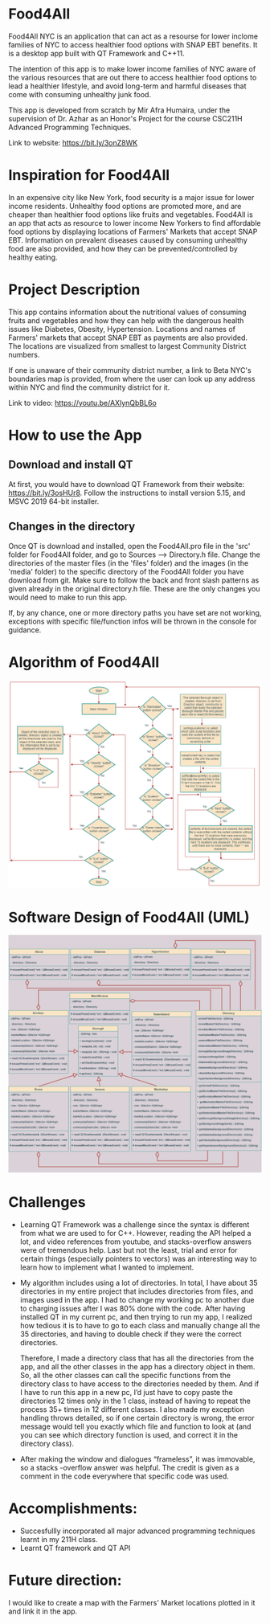 # Food4All

Food4All NYC is an application that can act as a resourse for lower inclome families of NYC to access healthier food options with SNAP EBT benefits. It is a desktop app built with QT Framework and C++11.

The intention of this app is to make lower income families of NYC aware of the various resources that are out there to access healthier food options to lead a healthier lifestyle, and avoid long-term and harmful diseases that come with consuming unhealthy junk food.

This app is developed from scratch by Mir Afra Humaira, under the supervision of Dr. Azhar as an Honor's Project for the course CSC211H Advanced Programming Techniques. 

Link to website: https://bit.ly/3onZ8WK


# Inspiration for Food4All
In an expensive city like New York, food security is a major issue for lower income residents. Unhealthy food options are promoted more, and are cheaper than healthier food options like fruits and vegetables. Food4All is an app that acts as resource to lower income New Yorkers to find affordable food options by displaying locations of Farmers' Markets that accept SNAP EBT. Information on prevalent diseases caused by consuming unhealthy food are also provided, and how they can be prevented/controlled by healthy eating.

# Project Description

This app contains information about the nutritional values of consuming fruits and vegetables and how they can help with the dangerous health issues like Diabetes, Obesity, Hypertension. Locations and names of Farmers' markets that accept SNAP EBT as payments are also provided. The locations are visualized from smallest to largest Community District numbers.

If one is unaware of their community district number, a link to Beta NYC's boundaries map is provided, from where the user can look up any address within NYC and find the community district for it.

Link to video: https://youtu.be/AXlynQbBL6o

# How to use the App

## Download and install QT

At first, you would have to download QT Framework from their website: https://bit.ly/3osHUr8. Follow the instructions to install version 5.15, and MSVC 2019 64-bit installer.

## Changes in the directory

Once QT is download and installed, open the Food4All.pro file in the 'src' folder for Food4All folder, and go to Sources --> Directory.h file. 
Change the directories of the master files (in the 'files' folder) and the images (in the 'media' folder) to the specific directory of the Food4All folder you have download from git. 
Make sure to follow the back and front slash patterns as given already in the original directory.h file.
These are the only changes you would need to make to run this app. 

If, by any chance, one or more directory paths you have set are not working, exceptions with specific file/function infos will be thrown in the console for guidance.

# Algorithm of Food4All

![alt text](media/flowchart2.png)

# Software Design of Food4All (UML)

![alt text](media/UML.png)

# Challenges

* Learning QT Framework was a challenge since the syntax is different from what we are used to for C++. However, reading the API helped a lot, and video references from youtube, and stacks-overflow answers were of tremendous help. Last but not the least, trial and error for certain things (especially pointers to vectors) was an interesting way to learn how to implement what I wanted to implement.

* My algorithm includes using a lot of directories. In total, I have about 35 directories in my entire project that includes directories from files, and images used in the app.   I had to change my working pc to another due to charging issues after I was 80% done with the code. After having installed QT in my current pc, and then trying to run my app,   I realized how tedious it is to have to go to each class and manually change all the 35 directories, and having to double check if they were the correct directories. 



  Therefore, I made a directory class that has all the directories from the app, and all the other classes in the app has a directory object in them. So, all the other classes     can call the specific functions from the directory class to have access to the directories needed by them. And if I have to run this app in a new pc, I’d just have to copy       paste the directories 12 times only in the 1 class, instead of having to repeat the process 35+ times in 12 different classes. I also made my exception  handling throws         detailed, so if one certain directory is wrong, the error message would tell you exactly which file and function to look at (and you can see which directory function is used,   and correct it in the directory class).



* After making the window and dialogues “frameless”, it was immovable, so a stacks -overflow answer was helpful. The credit is given as a comment in the code everywhere that specific code was used.

# Accomplishments:

* Succesfullly incorporated all major advanced programming techniques learnt in my 211H class.
* Learnt QT framework and QT API

# Future direction: 

I would like to create a map with the Farmers' Market locations plotted in it and link it in the app.

